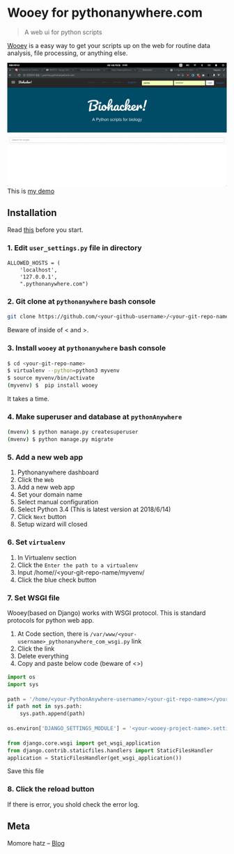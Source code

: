 # Wooey for pythonanywhere.com
> A web ui for python scripts
<!-- 
[![NPM Version][npm-image]][npm-url]
[![Build Status][travis-image]][travis-url]
[![Downloads Stats][npm-downloads]][npm-url] -->

[Wooey](https://github.com/wooey/Wooey) is a easy way to get your scripts up on the web for routine data analysis, file processing, or anything else.  

![](front.png)
This is [my demo](http://partrita.pythonanywhere.com)


## Installation
Read [this](http://wooey.readthedocs.io/en/latest/install.html) before you start.

### 1. Edit `user_settings.py` file in <your-wooey-project> directory
```
ALLOWED_HOSTS = (
    'localhost',
    '127.0.0.1',
    ".pythonanywhere.com")
```

### 2. Git clone at `pythonanywhere` bash console

```bash
git clone https://github.com/<your-github-username>/<your-git-repo-name>.git
```
Beware of inside of < and >.

### 3. Install `wooey` at `pythonanywhere` bash console

```bash
$ cd <your-git-repo-name>
$ virtualenv --python=python3 myvenv
$ source myvenv/bin/activate
(myvenv) $  pip install wooey
```
It takes a time.

### 4. Make superuser and database at `pythonAnywhere`

```bash
(mvenv) $ python manage.py createsuperuser
(mvenv) $ python manage.py migrate
```

### 5. Add a new web app
1. Pythonanywhere dashboard
2. Click the `Web` 
3. Add a new web app
4. Set your domain name
5. Select manual configuration
6. Select Python 3.4 (This is latest version at 2018/6/14)
7. Click `Next` button
8. Setup wizard will closed 

### 6. Set `virtualenv`
1. In Virtualenv section
2. Click the `Enter the path to a virtualenv`
3. Input /home/<your-username>/<your-git-repo-name/myvenv/
4. Click the blue check button

### 7. Set WSGI file 
Wooey(based on Django) works with WSGI protocol. This is standard protocols for python web app. 

1. At Code section, there is `/var/www/<your-username>_pythonanywhere_com_wsgi.py` link
2. Click the link
3. Delete everything
4. Copy and paste below code (beware of <>)

```python
import os
import sys

path = '/home/<your-PythonAnywhere-username>/<your-git-repo-name></your-git-repo-name>'  # PythonAnywhere 계정으로 바꾸세요.
if path not in sys.path:
    sys.path.append(path)

os.environ['DJANGO_SETTINGS_MODULE'] = '<your-wooey-project-name>.settings'

from django.core.wsgi import get_wsgi_application
from django.contrib.staticfiles.handlers import StaticFilesHandler
application = StaticFilesHandler(get_wsgi_application())
```
Save this file

### 8. Click the reload button
If there is error, you shold check the error log.

## Meta

Momore hatz – [Blog](https://partrita.github.io)

<!-- Markdown link & img dfn's -->
<!-- [npm-image]: https://img.shields.io/npm/v/datadog-metrics.svg?style=flat-square
[npm-url]: https://npmjs.org/package/datadog-metrics
[npm-downloads]: https://img.shields.io/npm/dm/datadog-metrics.svg?style=flat-square
[travis-image]: https://img.shields.io/travis/dbader/node-datadog-metrics/master.svg?style=flat-square
[travis-url]: https://travis-ci.org/dbader/node-datadog-metrics
[wiki]: https://github.com/yourname/yourproject/wiki -->